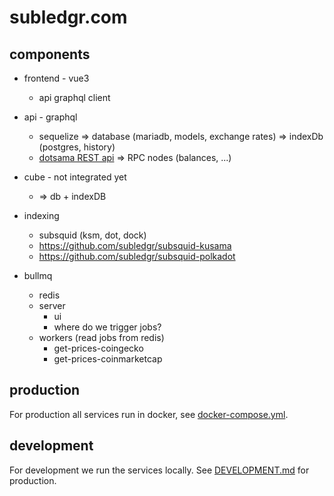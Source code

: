 # subledgr.com

## components

- frontend - vue3
  - api graphql client

- api - graphql
  - sequelize 
    => database (mariadb, models, exchange rates)
    => indexDb (postgres, history)
  - [dotsama REST api](https://github.com/metaspan/dotsama-rest-api) => RPC nodes (balances, ...)

- cube - not integrated yet
  - => db + indexDB

- indexing
  - subsquid (ksm, dot, dock)
  - https://github.com/subledgr/subsquid-kusama
  - https://github.com/subledgr/subsquid-polkadot

- bullmq
  - redis
  - server 
    - ui
    - where do we trigger jobs?
  - workers (read jobs from redis)
    - get-prices-coingecko
    - get-prices-coinmarketcap

## production

For production all services run in docker, see [docker-compose.yml](./docker/docker-compose.yml).

## development

For development we run the services locally.
See [DEVELOPMENT.md](./DEVELOPMENT.md) for production.
